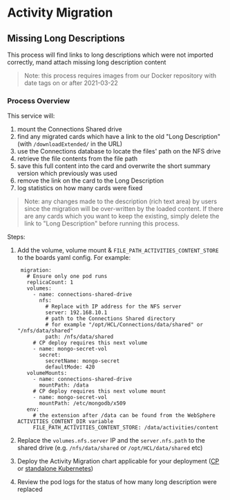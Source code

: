 # Activity Migration

## Missing Long Descriptions

This process will find links to long descriptions which were not imported correctly, mand attach missing long description content 
> Note: this process requires images from our Docker repository with date tags on or after 2021-03-22

### Process Overview

This service will:

1. mount the Connections Shared drive
1. find any migrated cards which have a link to the old "Long Description" (with `/downloadExtended/` in the URL)
1. use the Connections database to locate the files' path on the NFS drive
1. retrieve the file contents from the file path
1. save this full content into the card and overwrite the short summary version which previously was used
1. remove the link on the card to the Long Description
1. log statistics on how many cards were fixed

> Note: any changes made to the description (rich text area) by users since the migration will be over-written by the loaded content. If there are any cards which you want to keep the existing, simply delete the link to "Long Description" before running this process.

Steps:

1. Add the volume, volume mount & `FILE_PATH_ACTIVITIES_CONTENT_STORE` to the boards yaml config. For example:

        migration:
          # Ensure only one pod runs
          replicaCount: 1
          volumes:
            - name: connections-shared-drive
              nfs: 
                # Replace with IP address for the NFS server
                server: 192.168.10.1
                # path to the Connections Shared directory
                # for example "/opt/HCL/Connections/data/shared" or "/nfs/data/shared"
                path: /nfs/data/shared
            # CP deploy requires this next volume
            - name: mongo-secret-vol
              secret:
                secretName: mongo-secret
                defaultMode: 420
          volumeMounts:
            - name: connections-shared-drive
              mountPath: /data
            # CP deploy requires this next volume mount
            - name: mongo-secret-vol
              mountPath: /etc/mongodb/x509
          env:
            # the extension after /data can be found from the WebSphere ACTIVITIES_CONTENT_DIR variable
            FILE_PATH_ACTIVITIES_CONTENT_STORE: /data/activities/content

1. Replace the `volumes.nfs.server` IP and the `server.nfs.path` to the shared drive (e.g. `/nfs/data/shared` or `/opt/HCL/data/shared` etc)
1. Deploy the Activity Migration chart applicable for your deployment ([CP](/boards/cp/migration/) or [standalone Kubernetes](/boards/connections/migration/))
1. Review the pod logs for the status of how many long description were replaced
